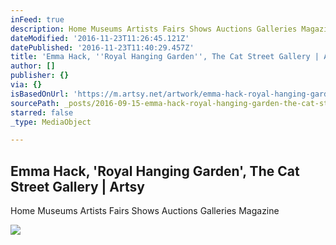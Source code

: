 ```yaml
---
inFeed: true
description: Home Museums Artists Fairs Shows Auctions Galleries Magazine
dateModified: '2016-11-23T11:26:45.121Z'
datePublished: '2016-11-23T11:40:29.457Z'
title: 'Emma Hack, ''Royal Hanging Garden'', The Cat Street Gallery | Artsy'
author: []
publisher: {}
via: {}
isBasedOnUrl: 'https://m.artsy.net/artwork/emma-hack-royal-hanging-garden-1'
sourcePath: _posts/2016-09-15-emma-hack-royal-hanging-garden-the-cat-street-gallery-or.md
starred: false
_type: MediaObject

---
```

<article style=""><h1>Emma Hack, 'Royal Hanging Garden', The Cat Street Gallery | Artsy</h1><p>Home Museums Artists Fairs Shows Auctions Galleries Magazine</p><img src="https://d32dm0rphc51dk.cloudfront.net/9XtXu1NPOsbFchTEL3wKmQ/large.jpg" /></article>